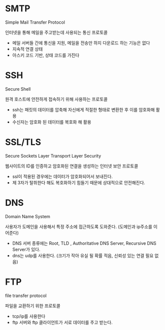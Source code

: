 # SMTP

Simple Mail Transfer Protocol

인터넷을 통해 메일을 주고받는데 사용되는 통신 프로토콜

- 메일 서버들 간에 통신을 지원, 메일을 전송만 하지 다운로드 하는 기능은 없다
- 지속적 연결 상태
- 아스키 코드 기반, 상태 코드를 가진다

# SSH

Secure Shell

원격 호스트에 안전하게 접속하기 위해 사용하는 프로토콜

- ssh는 패킷의 데이터를 압축해 자신에게 적절한 형태로 변환한 후 이를 암호화해 활용
- 수신자는 암호화 된 데이터를 복호화 해 활용

# SSL/TLS

Secure Sockets Layer
Transport Layer Security

웹사이트의 ID를 인증하고 암호화된 연결을 생성하는 인터넷 보안 프로토콜

- ssl이 적용된 경우에는 데이터가 암호화되어서 보내진다.
- 제 3자가 탈취한다 해도 복호화하기 힘들기 때문에 상대적으로 안전해진다.

# DNS

Domain Name System

사용자가 도메인을 사용해서 특정 주소에 접근하도록 도와준다. (도메인과 ip주소를 이어준다)

- DNS 서버 종류에는 Root, TLD , Authoritative DNS Server, Recursive DNS Server가 있다.
- dns는 udp를 사용한다. (크기가 작아 유실 될 확률 적음, 신뢰성 있는 연결 필요 없음)

# FTP

file transfer protocol

파일을 교환하기 위한 프로토콜

- tcp/ip를 사용한다
- ftp 서버와 ftp 클라이언트가 서로 데이터를 주고 받는다.
